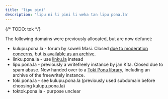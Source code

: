 ```yaml
---
title: 'lipu pini'
description: 'lipu ni li pini li weka tan lipu pona.la'
---
```


{/* TODO: tok */}

The following domains were previously allocated, but are now defunct:

* kulupu.pona.la - forum by soweli Masi. Closed [due to moderation concerns](https://web.archive.org/web/20231114030939/https://kulupu.pona.la/d/155-notice-of-the-shutdown-of-kulupu-lipu-pona-until-further-notice), but [is available as an archive](https://archive.org/details/kulupu.pona.la).
* linku.pona.la - use [linku.la](https://linku.la) instead
* lipu.pona.la - previously a writefreely instance by jan Kita. Closed due to spam abuse. Now handed over to a [Toki Pona library](https://lipu.pona.la), including an archive of the freewritely instance.
* toki.pona.la - see kulupu.pona.la (previously used subdomain before choosing kulupu.pona.la)
* toktok.pona.la - purpose unclear
